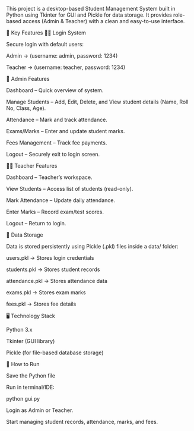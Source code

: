 This project is a desktop-based Student Management System built in Python using Tkinter for GUI and Pickle for data storage.
It provides role-based access (Admin & Teacher) with a clean and easy-to-use interface.

🔑 Key Features
👨‍💻 Login System

Secure login with default users:

Admin → (username: admin, password: 1234)

Teacher → (username: teacher, password: 1234)

🏫 Admin Features

Dashboard – Quick overview of system.

Manage Students – Add, Edit, Delete, and View student details (Name, Roll No, Class, Age).

Attendance – Mark and track attendance.

Exams/Marks – Enter and update student marks.

Fees Management – Track fee payments.

Logout – Securely exit to login screen.

👩‍🏫 Teacher Features

Dashboard – Teacher’s workspace.

View Students – Access list of students (read-only).

Mark Attendance – Update daily attendance.

Enter Marks – Record exam/test scores.

Logout – Return to login.

📂 Data Storage

Data is stored persistently using Pickle (.pkl) files inside a data/ folder:

users.pkl → Stores login credentials

students.pkl → Stores student records

attendance.pkl → Stores attendance data

exams.pkl → Stores exam marks

fees.pkl → Stores fee details

🖥️ Technology Stack

Python 3.x

Tkinter (GUI library)

Pickle (for file-based database storage)

🚀 How to Run

Save the Python file 

Run in terminal/IDE:

python gui.py


Login as Admin or Teacher.

Start managing student records, attendance, marks, and fees.
